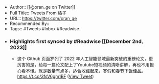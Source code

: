 - Author:: [[@oran_ge on Twitter]]
- Full Title:: Tweets From 橘子
- URL:: https://twitter.com/oran_ge
- Recommended By::
- Tags:: #Tweets #Inbox #Readwise
- ### Highlights first synced by #Readwise [[December 2nd, 2023]]
    - 这个 Github 页面罗列了 2022 年人工智能领域最新突破的重磅论文，更厉害的是，给每一篇论文配上了Youtube短视频的清晰讲解，再也不用担心看不懂。就是数量有点多，适合收藏起来，寒假和春节下饭佳品。
https://t.co/3fsV6gm1BF ([View Tweet](https://twitter.com/oran_ge/status/1606922061364199425))
